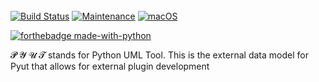 
[![Build Status](https://travis-ci.com/hasii2011/PyUt.svg?branch=master)](https://travis-ci.com/hasii2011/PyUt)
[![Maintenance](https://img.shields.io/badge/Maintained%3F-yes-green.svg)](https://GitHub.com/Naereen/StrapDown.js/graphs/commit-activity)
[![macOS](https://svgshare.com/i/ZjP.svg)](https://svgshare.com/i/ZjP.svg)
<img width="34" height="17" src="./src/org/pyut/resources/img/gplv3-with-text-136x68.png"/> 

[![forthebadge made-with-python](http://ForTheBadge.com/images/badges/made-with-python.svg)](https://www.python.org/)

𝓟 𝓨 𝓤 𝓣 stands for Python UML Tool. This is the external data model for Pyut
that allows for external plugin development
